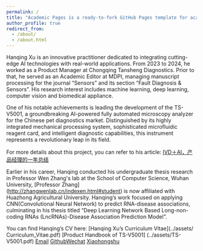 ```yaml
---
permalink: /
title: "Academic Pages is a ready-to-fork GitHub Pages template for academic personal websites"
author_profile: true
redirect_from: 
  - /about/
  - /about.html
---
```


Hanqing Xu is an innovative practitioner dedicated to integrating cutting-edge AI technologies with real-world applications. From 2023 to 2024, he worked as a Product Manager at Chongqing Tansheng Diagnostics. Prior to that, he served as an Academic Editor at MDPI, managing manuscript processing for the journal “Sensors” and its section “Fault Diagnosis & Sensors”.  His research interest includes machine learning, deep learning, computer vision and biomedical appliance.

One of his notable achievements is leading the development of the TS-V5001, a groundbreaking AI-powered fully automated microscopy analyzer for the Chinese pet diagnostics market. Distinguished by its highly integrated mechanical processing system, sophisticated microfluidic reagent card, and intelligent diagnostic capabilities, this instrument represents a revolutionary leap in its field. 

For more details about this project, you can refer to his article: 
[IVD＋AI，产品经理的一年总结](https://mp.weixin.qq.com/s/jyoxvqL6hoIBxowxhFmsXA)  

Earlier in his career, Hanqing conducted his undergraduate thesis research in Professor Wen Zhang's lab at the School of Computer Science, Wuhan University, [Professor Zhang] (http://zhangwenlab.cn/indexen.html#student) is now affiliated with Huazhong Agricultural University. Hanqing’s work focused on applying CNN(Convolutional Neural Network) to predict RNA-disease associations, culminating in his thesis titled “Deep Learning Network Based Long-non-coding RNAs (LncRNAs)-Disease Association Prediction Model”.

You can find Hanqing’s CV here: [Hanqing Xu’s Curriculum Vitae](../assets/ Curriculum_Vitae.pdf)
[Product Handbook of TS-V5001] (../assets/TS-V5001.pdf)
[Email](hq2015@whu.edu.cn) [Github]( https://github.com/Lucien-Xu-Hanqing)[Wechat](../images/wechat.jpg)
[Xiaohongshu]( https://www.xiaohongshu.com/user/profile/622a9d0d000000001000c86a?xhsshare=CopyLink&appuid=622a9d0d000000001000c86a&apptime=1733974421&share_id=50a7305dfa2847cbbbe2ac46c3c819fe)


